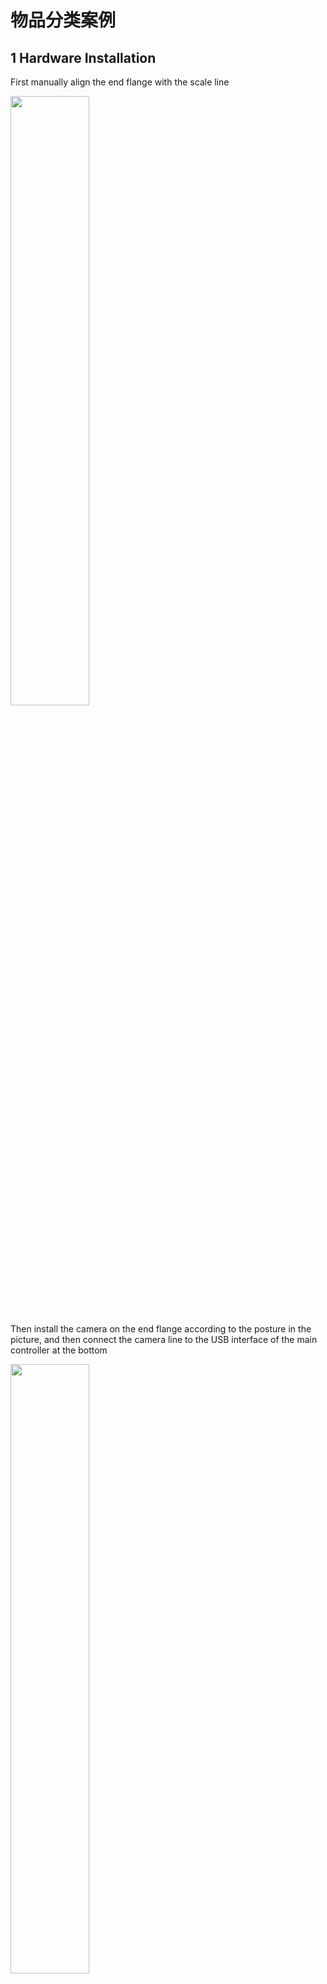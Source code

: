 # 物品分类案例

## 1 Hardware Installation
First manually align the end flange with the scale line

<img src="img/cam1.jpg" width="50%">

Then install the camera on the end flange according to the posture in the picture, and then connect the camera line to the USB interface of the main controller at the bottom

<img src="img/cam2.jpg" width="50%">

Then install the suction pump on the Lego socket of the camera

<img src="img/pump.jpg" width="50%">

Finally, connect the 4pin line of the suction pump box control to the main control IO at the bottom of the robot

> The left side is the suction pump pin, and the right side is the robot arm pin
> GND -> GND
> 5V -> 5V
> G2 -> 37

## 2 Software Running
Open a terminal and enter the command, press the keyboard Enter key to run
```bash
export CAM_TYPE=usb
```
Then enter the following command to start the camera recognition node
```bash
ros2 launch dnn_node_example dnn_node_example.launch.py dnn_example_config_file:=config/yolov8workconfig.json dnn_example_image_width:=640 dnn_example_image_height:=480
```
The output log shows that the node runs successfully
```shell
[example-3] [WARN] [1655095347.608475236] [example]: Create ai msg publisher with topic_name: hobot_dnn_detection
[example-3] [WARN] [1655095347.608640353] [example]: Create img hbmem_subscription with topic_name: /hbmem_img
[example-3] [WARN] [1655095348.709411619] [img_sub]: Sub img fps 12.95
[example-3] [WARN] [1655095348.887570945] [example]: Smart fps 12.10
[example-3] [WARN] [1655095349.772225728] [img_sub]: Sub img fps 11.30
[example-3] [WARN] [1655095349.948913662] [example]: Smart fps 11.31
[example-3] [WARN] [1655095350.834951431] [img_sub]: Sub img fps 11.30
[example-3] [WARN] [1655095351.011915729] [example]: Smart fps 11.30
```

Enter http://IP:8000 in the browser on the PC to view the image and algorithm rendering effects (IP is the IP address of RDK):

<img src="img/yolo.jpg" width="50%">

### Example Program
```python
#!/usr/bin/env python3
import rclpy
from rclpy.node import Node
from ai_msgs.msg import PerceptionTargets
from sensor_msgs.msg import CompressedImage
from pymycobot import MyCobot280RDKX5,utils
import time
import cv2
import numpy as np
import Hobot.GPIO as GPIO
GPIO.setwarnings(False)
GPIO.setmode(GPIO.BOARD)
output_pin1 = 37 
GPIO.setup(output_pin1, GPIO.OUT)
GPIO.output(output_pin1, GPIO.HIGH)

def pump_off():
    GPIO.output(output_pin1, GPIO.HIGH)
    time.sleep(0.05)
    #GPIO.output(output_pin2, GPIO.LOW)
    #time.sleep(0.05)


def pump_on():
    GPIO.output(output_pin1, GPIO.LOW)
    time.sleep(0.05)
    # GPIO.output(output_pin2, GPIO.HIGH)
    # time.sleep(0.05)

class MinimalSubscriber(Node):
    def __init__(self):
        self.mc=MyCobot280RDKX5("/dev/ttyS1",1000000)
        self.mc.sync_send_angles([0,0,-90,0,0,136.21],50)
        print("ok")
        super().__init__('minimal_subscriber')
        self.subscription = self.create_subscription(
            PerceptionTargets,
            '/hobot_dnn_detection',
            self.listener_callback,
            10)      
        self.target=["car","banana","cat","clock","pizza","remote"]
        self.cameraMatrix =np.array([
            [827.29511682, 0., 368.87666292],
            [0.,  824.88958537, 262.03016541],
            [0., 0., 1.]])

        self.distCoeffs = np.array(([[0.21780081, -0.56324781, 0.01165061,   0.01845253,
                    -1.0631406]]))
        self.cam_coords=[170.4, -59.2, 197.4, -178.16, -2.54, 134.06]
        self.a=[-35.33, -43.24, -28.56, -21.0, 0.79, 139.83]
        self.b=[-74.7, -16.43, -71.36, -5.88, 0.7, 143.87]
        self.c=[63.89, -39.9, -36.82, -15.99, 0.7, 136.93]
        self.d=[113.46, -5.27, -85.95, -1.58, 0.79, 138.86]

    def calculate_center(self,roi):  
        x_center = roi.x_offset + roi.width / 2
        y_center = roi.y_offset + roi.height / 2
        return [x_center, y_center]
    
    def pixel_to_camera(self,u, v):
        fx = self.cameraMatrix[0, 0]  
        fy = self.cameraMatrix[1, 1]  
        cx = self.cameraMatrix[0, 2]  
        cy = self.cameraMatrix[1, 2]  
        Z=0.241

        X = (u - cx) * Z / fx
        Y = (v - cy) * Z / fy
        X=float(round(X*1000,2))
        Y=float(round(Y*1000,2))
        
        return [X, Y]
        
    def listener_callback(self, msg):
        
        for target in msg.targets:
            for rois in target.rois:
                result=self.calculate_center(rois.rect)
                if rois.type in self.target:
                    xy=self.pixel_to_camera(result[0],result[1])
                    self.cam_coords[0]=self.cam_coords[0]+35       
                    self.cam_coords[0]=self.cam_coords[0]-xy[0]
                    self.cam_coords[1]=self.cam_coords[1]+xy[1]
                    self.cam_coords[2]=150
                    # print("cam_coords=",self.cam_coords)
                    self.mc.send_coords(self.cam_coords,50)
                    time.sleep(3)
                    self.cam_coords[2]=78
                    self.mc.send_coords(self.cam_coords,50)
                    time.sleep(3)
                    pump_on()
                    time.sleep(1)
                    self.cam_coords[2]=160
                    self.mc.send_coords(self.cam_coords,50)
                    time.sleep(3)
                    ["car","banana","cat","clock"]
                    if rois.type=="car":
                        self.mc.sync_send_angles(self.a,50)
                        
                    elif rois.type=="banana" or rois.type=="pizza":
                        self.mc.sync_send_angles(self.b,50)
                          
                    elif rois.type=="cat"  :
                        self.mc.sync_send_angles(self.c,50)
                        
                    elif rois.type=="clock" or rois.type=="remote":
                        self.mc.sync_send_angles(self.d,50)
                        
                    pump_off()
                    # time.sleep(1)
                    time.sleep(2)
                    self.cam_coords=None
                    self.mc.sync_send_angles([0,0,-90,0,0,136.21],100)
                    # self.cam_coords=[170.4, -59.2, 197.4, -178.16, -2.54, 134.06]
                    while self.cam_coords is None:
                        self.cam_coords=self.mc.get_coords()


def main(args=None):
    rclpy.init(args=args)
    minimal_subscriber = MinimalSubscriber()
    rclpy.spin(minimal_subscriber)
    minimal_subscriber.destroy_node()
    rclpy.shutdown()

if __name__ == '__main__':
    main()
```

## Effect display

[Video link](https://www.bilibili.com/video/BV1T2KGeQE51/?spm_id_from=333.1387.homepage.video_card.click&vd_source=672e3f7240eaaca210b45e7c033dc45f)

<img src="img/yolo2.png" width="50%">